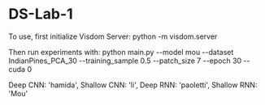 # DS-Lab-1


To use, first initialize Visdom Server:
python -m visdom.server

Then run experiments with:
python main.py --model mou --dataset IndianPines_PCA_30 --training_sample 0.5 --patch_size 7 --epoch 30 --cuda 0



Deep CNN: 'hamida', Shallow CNN: 'li', Deep RNN: 'paoletti', Shallow RNN: 'Mou'

